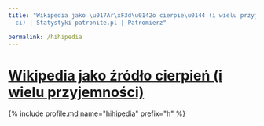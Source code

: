 ```yaml
---
title: "Wikipedia jako \u017Ar\xF3d\u0142o cierpie\u0144 (i wielu przyjemno\u015B\
  ci) | Statystyki patronite.pl | Patromierz"

permalink: /hihipedia
---
```


# [Wikipedia jako źródło cierpień (i wielu przyjemności)](https://patronite.pl/hihipedia)

{% include profile.md name="hihipedia" prefix="h" %}
